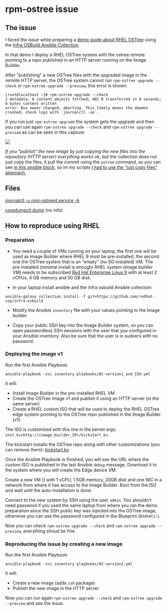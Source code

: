 # rpm-ostree issue

## The issue 

I faced the issue while preparing a [demo guide about RHEL OSTree](https://github.com/luisarizmendi/edge-demos/tree/main/demos/upgrade-and-rollback) using the [Infra OSBuild Ansible Collection](https://github.com/redhat-cop/infra.osbuild).

In that demo I deploy a RHEL OSTree system with the ostree remote pointing to a repo published in an HTTP server running on the Image Builder.

After "publishing" a new OSTree files with the upgraded image in the remote HTTP server, the OSTree system cannot run `rpm-ostree upgrade --check` or `rpm-ostree upgrade --preview`, this error is shown:

```
[root@localhost ~]# rpm-ostree upgrade --check
2 metadata, 0 content objects fetched; 402 B transferred in 0 seconds; 0 bytes content written
error: Bus owner changed, aborting. This likely means the daemon crashed; check logs with `journalctl -xe`.
```

If you run just `rpm-ostree upgrade` the system gets the upgrade and then you can use again `rpm-ostree upgrade --check` and `rpm-ostree upgrade --preview` as can be seen in this capture:



![](files/rpm-ostree%20check%20issue.gif)




*If you "publish" the new image by just copying the new files into the repository (HTTP server) everything works ok*, but the collection does not just copy the files, it pull the commit using the `ostree` command, as you can see [in this ansible block](https://github.com/redhat-cop/infra.osbuild/blob/main/roles/builder/tasks/main.yml#L84), so im my scripts [I had to use the "just copy files" approach.](https://github.com/luisarizmendi/edge-demos/blob/main/common/playbooks/publish-image.yml)
 

## Files

[journalctl -u rpm-ostreed.service -b](files/journalctl)

[coredumpctl dump](files/coredumpctl) (no info)


## How to reproduce using RHEL

### Preparation

* You need a couple of VMs running on your laptop, the first one will be used as Image Builder where RHEL 9 must be pre-installed, the second one the OSTree system that is an "empty" (no SO installed) VM. The pre-installed (minimal install is enough) RHEL system (image builder VM) needs to be subscribed [Red Hat Enterprise Linux 9](https://access.redhat.com/downloads/content/479/ver=/rhel---9/9.1/x86_64/product-software) with at least 2 vCPUs, 4 GB memory and 50 GB disk.

* In your laptop install ansible and the infra osbuild Ansible collection:

```
ansible-galaxy collection install -f git+https://github.com/redhat-cop/infra.osbuild
```

* Modify the Ansible `inventory` file with your values pointing to the Image builder

* Copy your public SSH key into the Image Builder system, so you can open passwordless SSH sessions with the user that you configured in your Ansible inventory. Also be sure that the user is in sudoers with no password.


### Deploying the image v1

Run the first Ansible Playbook:

```
ansible-playbook -vvi inventory playbooks/01-version1_and_ISO.yml
```

It will:
* Install Image Builder in the pre-installed RHEL VM
* Create the OSTree Image v1 and publish it using an HTTP server (in the same server)
* Create a RHEL custom ISO that will be used to deploy the RHEL OSTree edge system pointing to the OSTree repo published in the Image Builder (v1)

The ISO is customized with this line in the kernel args: `inst.ks=http://<image_builder_IP>/kickstart.ks`.

The kickstart installs the OSTree repo along with other customizations (you can remove them): [kickstart.ks](templates/kickstart_demo-upgrade.j2)


Once the Ansible Playbook is finished, you will see the URL where the *custom* ISO is published in the last Ansible `debug` message. Download it to the system where you will create the Edge device VM.

Create a new VM () with 1 vCPU, 1.5GB memory, 20GB disk and one NIC in a network from where it has access to the Image Builder. Boot from the ISO and wait until the auto-installation is done.

Connect to the new system by SSH using the user `admin`. You shouldn't need password if you used the same laptop from where you ran the demo preparation since the SSH public key was injected into the OSTree image, otherwise you can use the password configured in the Blueprint (`R3dh4t1!`).


Now you can check `rpm-ostree upgrade --check` and `rpm-ostree upgrade --preview`, everything shoud be fine.


### Reproducing the issue by creating a new image

Run the first Ansible Playbook:

```
ansible-playbook -vvi inventory playbooks/02-version2.yml
```

It will:
* Create a new image (adds `zsh` package)
* Publish the new image in the HTTP server


Now you can run again `rpm-ostree upgrade --check` and `rpm-ostree upgrade --preview` and see the issue.

